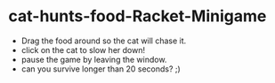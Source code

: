 # cat-hunts-food-Racket-Minigame
- Drag the food around so the cat will chase it.
- click on the cat to slow her down!
- pause the game by leaving the window.
- can you survive longer than 20 seconds? ;)